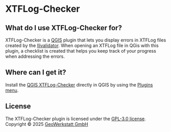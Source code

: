 # XTFLog-Checker

## What do I use XTFLog-Checker for?
XTFLog-Checker is a [QGIS](https://www.qgis.org/en/site/) plugin that lets you display errors in XTFLog files created by the [Ilivalidator](https://www.interlis.ch/downloads/ilivalidator). When opening an XTFLog file in QGis with this plugin, a checklist is created that helps you keep track of your progress when addressing the errors.

## Where can I get it?
Install the [QGIS XTFLog-Checker](https://plugins.qgis.org/plugins) directly in QGIS by using the [Plugins menu](http://docs.qgis.org/latest/en/docs/user_manual/plugins/plugins.html).

## License
The XTFLog-Checker plugin is licensed under the [GPL-3.0 license](LICENSE).  
Copyright © 2025 [GeoWerkstatt GmbH](https://www.geowerkstatt.ch)
